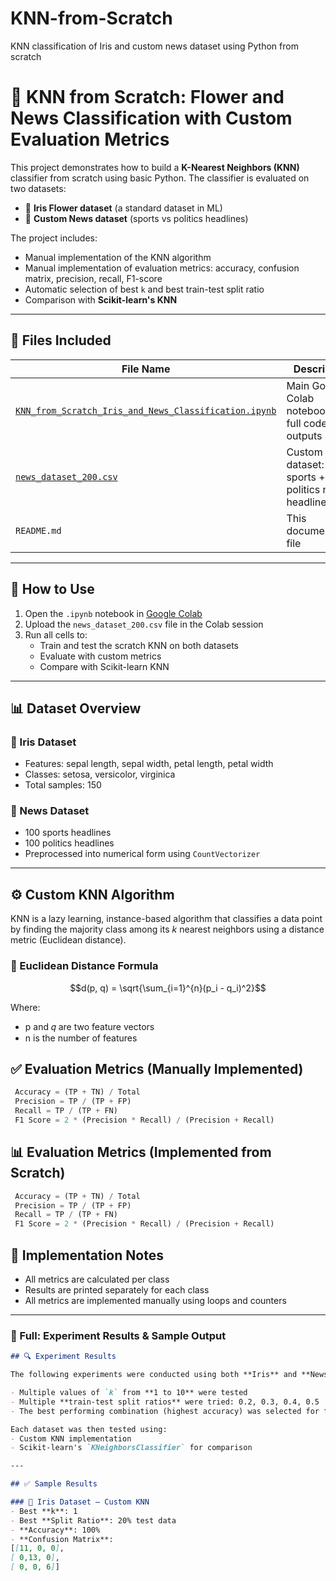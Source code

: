 # KNN-from-Scratch
KNN classification of Iris and custom news dataset using Python from scratch

# 🧠 KNN from Scratch: Flower and News Classification with Custom Evaluation Metrics

This project demonstrates how to build a **K-Nearest Neighbors (KNN)** classifier from scratch using basic Python. The classifier is evaluated on two datasets:

- 🌸 **Iris Flower dataset** (a standard dataset in ML)
- 📰 **Custom News dataset** (sports vs politics headlines)

The project includes:
- Manual implementation of the KNN algorithm
- Manual implementation of evaluation metrics: accuracy, confusion matrix, precision, recall, F1-score
- Automatic selection of best `k` and best train-test split ratio
- Comparison with **Scikit-learn's KNN**

---

## 📁 Files Included

| File Name                                                   | Description                                                  |
|-------------------------------------------------------------|--------------------------------------------------------------|
| [`KNN_from_Scratch_Iris_and_News_Classification.ipynb`](https://github.com/AfiyaHumaira/KNN-from-Scratch/blob/main/KNN_from_Scratch_Iris_and_News_Classification.ipynb)       | Main Google Colab notebook with full code and outputs        |
| [`news_dataset_200.csv`](https://github.com/AfiyaHumaira/KNN-from-Scratch/blob/main/news_dataset_200.csv)                                      | Custom dataset: 100 sports + 100 politics news headlines     |
| `README.md`                                                 | This documentation file                                      |

---

## 🚀 How to Use

1. Open the `.ipynb` notebook in [Google Colab](https://colab.research.google.com/)
2. Upload the `news_dataset_200.csv` file in the Colab session
3. Run all cells to:
   - Train and test the scratch KNN on both datasets
   - Evaluate with custom metrics
   - Compare with Scikit-learn KNN

---

## 📊 Dataset Overview

### 🌸 Iris Dataset
- Features: sepal length, sepal width, petal length, petal width
- Classes: setosa, versicolor, virginica
- Total samples: 150

### 📰 News Dataset
- 100 sports headlines
- 100 politics headlines
- Preprocessed into numerical form using `CountVectorizer`

---

## ⚙️ Custom KNN Algorithm

KNN is a lazy learning, instance-based algorithm that classifies a data point by finding the majority class among its *k* nearest neighbors using a distance metric (Euclidean distance).

### 🔢 Euclidean Distance Formula

```math
d(p, q) = \sqrt{\sum_{i=1}^{n}(p_i - q_i)^2}
```
Where:
- p and 𝑞 are two feature vectors
- n is the number of features

## ✅ Evaluation Metrics (Manually Implemented)

```python
 Accuracy = (TP + TN) / Total
 Precision = TP / (TP + FP)
 Recall = TP / (TP + FN)
 F1 Score = 2 * (Precision * Recall) / (Precision + Recall)
```
## 📊 Evaluation Metrics (Implemented from Scratch)
```python
 Accuracy = (TP + TN) / Total
 Precision = TP / (TP + FP)
 Recall = TP / (TP + FN)
 F1 Score = 2 * (Precision * Recall) / (Precision + Recall)
```
## 🧮 Implementation Notes
- All metrics are calculated per class
- Results are printed separately for each class
- All metrics are implemented manually using loops and counters

  
---

### 📌 Full: **Experiment Results & Sample Output**

```markdown
## 🔍 Experiment Results

The following experiments were conducted using both **Iris** and **News** datasets:

- Multiple values of `k` from **1 to 10** were tested
- Multiple **train-test split ratios** were tried: 0.2, 0.3, 0.4, 0.5
- The best performing combination (highest accuracy) was selected for final evaluation

Each dataset was then tested using:
- Custom KNN implementation
- Scikit-learn's `KNeighborsClassifier` for comparison

---

## ✅ Sample Results

### 🌸 Iris Dataset — Custom KNN
- Best **k**: 1
- Best **Split Ratio**: 20% test data
- **Accuracy**: 100%
- **Confusion Matrix**:
[[11, 0, 0],
[ 0,13, 0],
[ 0, 0, 6]]
